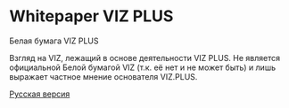 # Whitepaper VIZ PLUS
Белая бумага VIZ PLUS

Взгляд на VIZ, лежащий в основе деятельности VIZ PLUS. Не является официальной Белой бумагой VIZ (т.к. её нет и не может быть) и лишь выражает частное мнение основателя VIZ.PLUS.

[Русская версия](https://github.com/vizplus/whitepaper/blob/master/ru/contents.md)
